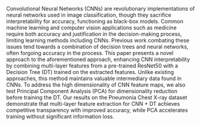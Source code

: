 Convolutional Neural Networks (CNNs) are revolutionary implementations of neural networks used in image classification, though they sacrifice interpretability for accuracy, functioning as black-box models. Common machine learning and computer vision applications such as medicine require both accuracy and justification in the decision-making process, limiting learning methods including CNNs. Previous work combating these issues tend towards a combination of decision trees and neural networks, often forgoing accuracy in the process. This paper presents a novel approach to the aforementioned approach, enhancing CNN interpretability by combining multi-layer features from a pre-trained ResNet50 with a Decision Tree (DT) trained on the extracted features. Unlike existing approaches, this method maintains valuable intermediary data found in CNNs. To address the high dimensionality of CNN feature maps, we also test Principal Component Analysis (PCA) for dimensionality reduction before training the DT. Our results on the Pneumonia Chest X-ray dataset demonstrate that multi-layer feature extraction for CNN + DT achieves competitive transparency with improved accuracy, while PCA accelerates training without significant information loss.
